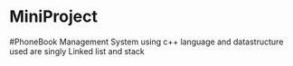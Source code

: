 # MiniProject
#PhoneBook Management System using c++ language and datastructure used are singly Linked list and stack
